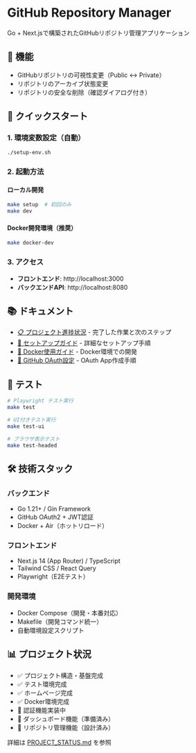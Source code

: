 # GitHub Repository Manager

Go + Next.jsで構築されたGitHubリポジトリ管理アプリケーション

## 🎯 機能

- GitHubリポジトリの可視性変更（Public ↔ Private）
- リポジトリのアーカイブ状態変更
- リポジトリの安全な削除（確認ダイアログ付き）

## 🚀 クイックスタート

### 1. 環境変数設定（自動）
```bash
./setup-env.sh
```

### 2. 起動方法

#### ローカル開発
```bash
make setup  # 初回のみ
make dev
```

#### Docker開発環境（推奨）
```bash
make docker-dev
```

### 3. アクセス
- **フロントエンド**: http://localhost:3000
- **バックエンドAPI**: http://localhost:8080

## 📚 ドキュメント

- [📋 プロジェクト進捗状況](PROJECT_STATUS.md) - 完了した作業と次のステップ
- [🔧 セットアップガイド](SETUP.md) - 詳細なセットアップ手順
- [🐳 Docker使用ガイド](DOCKER.md) - Docker環境での開発
- [🔐 GitHub OAuth設定](GITHUB_OAUTH_SETUP.md) - OAuth App作成手順

## 🧪 テスト

```bash
# Playwright テスト実行
make test

# UI付きテスト実行
make test-ui

# ブラウザ表示テスト
make test-headed
```

## 🛠 技術スタック

### バックエンド
- Go 1.21+ / Gin Framework
- GitHub OAuth2 + JWT認証
- Docker + Air（ホットリロード）

### フロントエンド
- Next.js 14 (App Router) / TypeScript
- Tailwind CSS / React Query
- Playwright（E2Eテスト）

### 開発環境
- Docker Compose（開発・本番対応）
- Makefile（開発コマンド統一）
- 自動環境設定スクリプト

## 📊 プロジェクト状況

- ✅ プロジェクト構造・基盤完成
- ✅ テスト環境完成
- ✅ ホームページ完成
- ✅ Docker環境完成
- 🔄 認証機能実装中
- 🔄 ダッシュボード機能（準備済み）
- 🔄 リポジトリ管理機能（設計済み）

詳細は [PROJECT_STATUS.md](PROJECT_STATUS.md) を参照